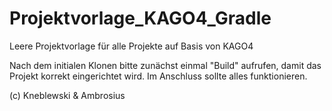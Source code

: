 # Projektvorlage_KAGO4_Gradle
Leere Projektvorlage für alle Projekte auf Basis von KAGO4

Nach dem initialen Klonen bitte zunächst einmal "Build" aufrufen, damit das Projekt korrekt eingerichtet wird.
Im Anschluss sollte alles funktionieren.

(c) Kneblewski & Ambrosius
